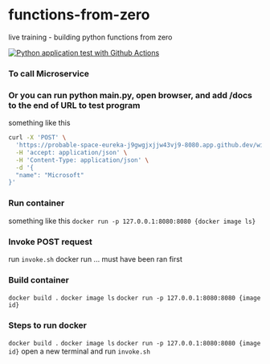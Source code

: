 # functions-from-zero
live training - building python functions from zero

[![Python application test with Github Actions](https://github.com/ayalnic/functions-from-zero/actions/workflows/main.yml/badge.svg)](https://github.com/ayalnic/functions-from-zero/actions/workflows/main.yml)


### To call Microservice
### Or you can run python main.py, open browser, and add /docs to the end of URL to test program

something like this
```bash
curl -X 'POST' \
  'https://probable-space-eureka-j9gwgjxjjw43vj9-8080.app.github.dev/wiki' \
  -H 'accept: application/json' \
  -H 'Content-Type: application/json' \
  -d '{
  "name": "Microsoft"
}'
```

### Run container

something like this
`docker run -p 127.0.0.1:8080:8080 {docker image ls}`

### Invoke POST request

run `invoke.sh`
docker run ... must have been ran first


### Build container

`docker build .`
`docker image ls`
`docker run -p 127.0.0.1:8080:8080 {image id}`

### Steps to run docker
`docker build .`
`docker image ls`
`docker run -p 127.0.0.1:8080:8080 {image id}`
open a new terminal and run `invoke.sh`